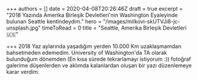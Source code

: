 +++
authors = []
date = 2020-04-08T20:26:46Z
draft = true
excerpt = "2018 Yazında Amerika Birleşik Devletleri'nin Washington Eyaleyinde bulunan Seattle kentindeydim."
hero = "/images/milkovi-skUTVJi8-jc-unsplash.jpg"
timeToRead = 0
title = "Seattle, Amerika Birleşik Devletleri 🇺🇸️"

+++
2018 Yaz aylarında yaşadığım yerden 10.000 Km uzaklaşmamdan bahsetmeden edemedim. University of Washington'da TA olarak bulunduğum dönemden (En kısa sürede tekrarlamayı istiyorum :)) fotoğraf galerime düşenlerden ve aklımda kalanlardan oluşan bir yazı düzenlemeye karar verdim.